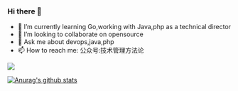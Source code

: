 ### Hi there 👋

- 🌱 I’m currently learning Go,working with Java,php as a technical director
- 👯 I’m looking to collaborate on opensource
- 💬 Ask me about devops,java,php
- 📫 How to reach me: 公众号:技术管理方法论

![](https://komarev.com/ghpvc/?username=jimersylee&color=lightgrey)

[![Anurag's github stats](https://github-readme-stats.vercel.app/api?username=jimersylee)](https://github.com/anuraghazra/github-readme-stats)
